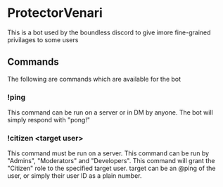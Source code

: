 # ProtectorVenari
This is a bot used by the boundless discord to give imore fine-grained privilages to some users

## Commands
The following are commands which are available for the bot

### !ping
This command can be run on a server or in DM by anyone. The bot will simply respond with "pong!"

### !citizen \<target user\>
This command must be run on a server. This command can be run by "Admins", "Moderators" and "Developers". This command will grant the "Citizen" role to the specified target user. target can be an @ping of the user, or simply their user ID as a plain number.
